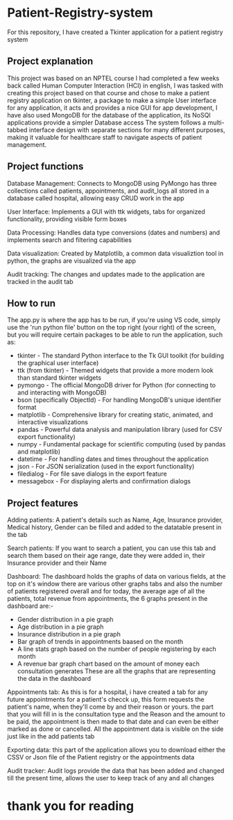 # Patient-Registry-system
For this repository, I have created a Tkinter application for a patient registry system


## Project explanation
This project was based on an NPTEL course I had completed a few weeks back called Human Computer Interaction (HCI) in english, I was tasked with creating this project based on that course and chose to make a patient registry application on tkinter, a package to make a simple User interface for any application, it acts and provides a nice GUI for app development, I have also used MongoDB for the database of the application, its NoSQl applications provide a simpler Database access
The system follows a multi-tabbed interface design with separate sections for many different purposes, making it valuable for healthcare staff to navigate aspects of patient management.


## Project functions
Database Management: Connects to MongoDB using PyMongo has three collections called patients, appointments, and audit_logs all stored in a database called hospital, allowing easy CRUD work in the app

User Interface: Implements a GUI with ttk widgets, tabs for organized functionality, providing visible form boxes

Data Processing: Handles data type conversions (dates and numbers) and implements search and filtering capabilities

Data visualization: Created by Matplotlib, a common data visualiztion tool in python, the graphs are visualized via the app

Audit tracking: The changes and updates made to the application are tracked in the audit tab


## How to run
The app.py is where the app has to be run, if you're using VS code, simply use the 'run python file' button on the top right (your right) of the screen, but you will require certain packages to be able to run the application, such as:
- tkinter - The standard Python interface to the Tk GUI toolkit (for building the graphical user interface)
- ttk (from tkinter) - Themed widgets that provide a more modern look than standard tkinter widgets
- pymongo - The official MongoDB driver for Python (for connecting to and interacting with MongoDB)
- bson (specifically ObjectId) - For handling MongoDB's unique identifier format
- matplotlib - Comprehensive library for creating static, animated, and interactive visualizations
- pandas - Powerful data analysis and manipulation library (used for CSV export functionality)
- numpy - Fundamental package for scientific computing (used by pandas and matplotlib)
- datetime - For handling dates and times throughout the application
- json - For JSON serialization (used in the export functionality)
- filedialog - For file save dialogs in the export feature
- messagebox - For displaying alerts and confirmation dialogs


## Project features
Adding patients: A patient's details such as Name, Age, Insurance provider, Medical history, Gender can be filled and added to the datatable present in the tab

Search patients: If you want to search a patient, you can use this tab and search them based on their age range, date they were added in, their Insurance provider and their Name 

Dashboard: The dashboard holds the graphs of data on various fields, at the top on it's window there are various other graphs tabs and also the number of patients registered overall and for today, the average age of all the patients, total revenue from appointments, the 6 graphs present in the dashboard are:-
- Gender distribution in a pie graph
- Age distribution in a pie graph
- Insurance distribution in a pie graph
- Bar graph of trends in appointments baased on the month
- A line stats graph based on the number of people registering by each month
- A revenue bar graph chart based on the amount of money each consultation generates
These are all the graphs that are representing the data in the dashboard

Appointments tab: As this is for a hospital, i have created a tab for any future appointments for a patient's checck up, this form requests the patient's name, when they'll come by and their reason or yours.
the part that you will fill in is the consultation type and the Reason and the amount to be paid, the appointment is then made to that date and can even be either marked as done or cancelled. All the appointment data is visible on the side just like in the add patients tab

Exporting data: this part of the application allows you to download either the CSSV or Json file of the Patient registry or the appointments data

Audit tracker: Audit logs provide the data that has been added and changed till the present time, allows the user to keep track of any and all changes


# thank you for reading
